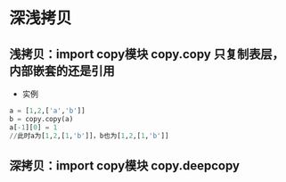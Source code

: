 # 深浅拷贝

## 浅拷贝：import copy模块 copy.copy 只复制表层，内部嵌套的还是引用
* 实例
```py
a = [1,2,['a','b']]
b = copy.copy(a)
a[-1][0] = 1
//此时a为[1,2,[1,'b']]，b也为[1,2,[1,'b']]
```
## 深拷贝：import copy模块 copy.deepcopy
 
